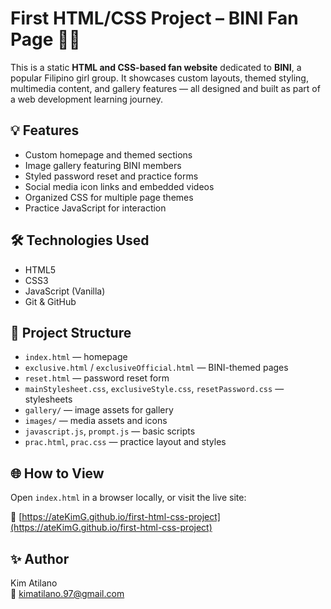 # First HTML/CSS Project – BINI Fan Page 🎤💜

This is a static **HTML and CSS-based fan website** dedicated to **BINI**, a popular Filipino girl group. It showcases custom layouts, themed styling, multimedia content, and gallery features — all designed and built as part of a web development learning journey.

## 💡 Features

- Custom homepage and themed sections
- Image gallery featuring BINI members
- Styled password reset and practice forms
- Social media icon links and embedded videos
- Organized CSS for multiple page themes
- Practice JavaScript for interaction

## 🛠 Technologies Used

- HTML5
- CSS3
- JavaScript (Vanilla)
- Git & GitHub

## 📁 Project Structure

- `index.html` — homepage
- `exclusive.html` / `exclusiveOfficial.html` — BINI-themed pages
- `reset.html` — password reset form
- `mainStylesheet.css`, `exclusiveStyle.css`, `resetPassword.css` — stylesheets
- `gallery/` — image assets for gallery
- `images/` — media assets and icons
- `javascript.js`, `prompt.js` — basic scripts
- `prac.html`, `prac.css` — practice layout and styles

## 🌐 How to View

Open `index.html` in a browser locally, or visit the live site:

🔗 [https://ateKimG.github.io/first-html-css-project](https://ateKimG.github.io/first-html-css-project)

## ✨ Author

Kim Atilano  
📧 kimatilano.97@gmail.com
